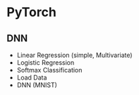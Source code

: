 # PyTorch

## DNN
- Linear Regression (simple, Multivariate)
- Logistic Regression
- Softmax Classification
- Load Data
- DNN (MNIST)
